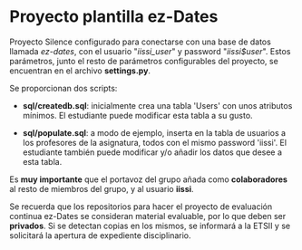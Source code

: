 # Proyecto plantilla ez-Dates

Proyecto Silence configurado para conectarse con una base de datos llamada _ez-dates_, con el usuario "_iissi_user_" y password "_iissi$user_". Estos parámetros, junto el resto de parámetros configurables del proyecto, se encuentran en el archivo **settings.py**.

Se proporcionan dos scripts:

* **sql/createdb.sql**: inicialmente crea una tabla 'Users' con unos atributos mínimos. El estudiante puede modificar esta tabla a su gusto.

* **sql/populate.sql**: a modo de ejemplo, inserta en la tabla de usuarios a los profesores de la asignatura, todos con el mismo password 'iissi'. El estudiante también puede modificar y/o añadir los datos que desee a esta tabla.

Es **muy importante** que el portavoz del grupo añada como **colaboradores** al resto de miembros del grupo, y al usuario **iissi**.

Se recuerda que los repositorios para hacer el proyecto de evaluación continua ez-Dates se consideran material evaluable, por lo que deben ser **privados**. Si se detectan copias en los mismos, se informará a la ETSII y se solicitará la apertura de expediente disciplinario.


